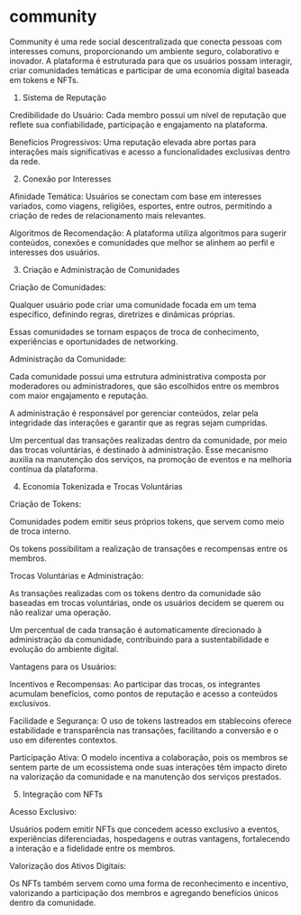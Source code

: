 # community

Community é uma rede social descentralizada que conecta pessoas com interesses comuns, proporcionando um ambiente seguro, colaborativo e inovador. A plataforma é estruturada para que os usuários possam interagir, criar comunidades temáticas e participar de uma economia digital baseada em tokens e NFTs.

1. Sistema de Reputação

Credibilidade do Usuário: Cada membro possui um nível de reputação que reflete sua confiabilidade, participação e engajamento na plataforma.

Benefícios Progressivos: Uma reputação elevada abre portas para interações mais significativas e acesso a funcionalidades exclusivas dentro da rede.


2. Conexão por Interesses

Afinidade Temática: Usuários se conectam com base em interesses variados, como viagens, religiões, esportes, entre outros, permitindo a criação de redes de relacionamento mais relevantes.

Algoritmos de Recomendação: A plataforma utiliza algoritmos para sugerir conteúdos, conexões e comunidades que melhor se alinhem ao perfil e interesses dos usuários.


3. Criação e Administração de Comunidades

Criação de Comunidades:

Qualquer usuário pode criar uma comunidade focada em um tema específico, definindo regras, diretrizes e dinâmicas próprias.

Essas comunidades se tornam espaços de troca de conhecimento, experiências e oportunidades de networking.


Administração da Comunidade:

Cada comunidade possui uma estrutura administrativa composta por moderadores ou administradores, que são escolhidos entre os membros com maior engajamento e reputação.

A administração é responsável por gerenciar conteúdos, zelar pela integridade das interações e garantir que as regras sejam cumpridas.

Um percentual das transações realizadas dentro da comunidade, por meio das trocas voluntárias, é destinado à administração. Esse mecanismo auxilia na manutenção dos serviços, na promoção de eventos e na melhoria contínua da plataforma.



4. Economia Tokenizada e Trocas Voluntárias

Criação de Tokens:

Comunidades podem emitir seus próprios tokens, que servem como meio de troca interno.

Os tokens possibilitam a realização de transações e recompensas entre os membros.


Trocas Voluntárias e Administração:

As transações realizadas com os tokens dentro da comunidade são baseadas em trocas voluntárias, onde os usuários decidem se querem ou não realizar uma operação.

Um percentual de cada transação é automaticamente direcionado à administração da comunidade, contribuindo para a sustentabilidade e evolução do ambiente digital.


Vantagens para os Usuários:

Incentivos e Recompensas: Ao participar das trocas, os integrantes acumulam benefícios, como pontos de reputação e acesso a conteúdos exclusivos.

Facilidade e Segurança: O uso de tokens lastreados em stablecoins oferece estabilidade e transparência nas transações, facilitando a conversão e o uso em diferentes contextos.

Participação Ativa: O modelo incentiva a colaboração, pois os membros se sentem parte de um ecossistema onde suas interações têm impacto direto na valorização da comunidade e na manutenção dos serviços prestados.



5. Integração com NFTs

Acesso Exclusivo:

Usuários podem emitir NFTs que concedem acesso exclusivo a eventos, experiências diferenciadas, hospedagens e outras vantagens, fortalecendo a interação e a fidelidade entre os membros.


Valorização dos Ativos Digitais:

Os NFTs também servem como uma forma de reconhecimento e incentivo, valorizando a participação dos membros e agregando benefícios únicos dentro da comunidade.
